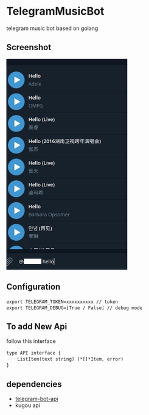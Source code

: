 # TelegramMusicBot

telegram music bot based on golang

## Screenshot

![screentshot](./screenshot.jpg)

## Configuration

```shell
export TELEGRAM_TOKEN=xxxxxxxxxx // token
export TELEGRAM_DEBUG=[True / False] // debug mode
```

## To add New Api

follow this interface

```golang
type API interface {
    ListItem(text string) (*[]*Item, error)
}
```

## dependencies

- [telegram-bot-api](https://github.com/go-telegram-bot-api/telegram-bot-api)
- kugou api